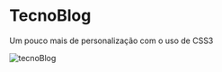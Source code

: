 # TecnoBlog
Um pouco mais de personalização com o uso de CSS3

![tecnoBlog](https://user-images.githubusercontent.com/88283829/129431081-8e4be2e7-403b-4fc0-9d9f-1f37bd75a21e.png)

